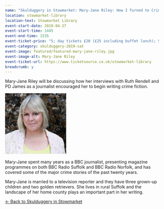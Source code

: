 ```yaml
---
name: "Skulduggery in Stowmarket: Mary-Jane Riley: How I Turned to Crime"
location: stowmarket-library
location-text: Stowmarket Library
event-start-date: 2019-04-27
event-start-time: 1445
event-end-time: 1535
event-ticket-price: "5; day tickets £20 (£25 including buffet lunch); Saturday + Sunday tickets £35 (£45 including buffet lunches)"
event-category: skulduggery-2019-sat
event-image: featured/featured-mary-jane-riley.jpg
event-image-alt: Mary-Jane Riley
event-ticket-url: https://www.ticketsource.co.uk/stowmarket-library
breadcrumb: y
---
```


Mary-Jane Riley will be discussing how her interviews with Ruth Rendell and PD James as a journalist encouraged her to begin writing crime fiction.

<img src="/images/featured/featured-mary-jane-riley.jpg" alt="Mary-Jane Riley" class="custom-br-50 mw-40 {% include /c/img-float-right.html %}" />

Mary-Jane spent many years as a BBC journalist, presenting magazine programmes on both BBC Radio Suffolk and BBC Radio Norfolk, and has covered some of the major crime stories of the past twenty years.

Mary-Jane is married to a television reporter and they have three grown-up children and two golden retrievers. She lives in rural Suffolk and the landscape of her home county plays an important part in her writing.

[&larr; Back to Skulduggery in Stowmarket](/skulduggery/)
